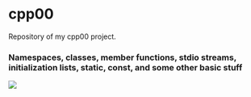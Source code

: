 # cpp00
Repository of my cpp00 project.
### Namespaces, classes, member functions, stdio streams, initialization lists, static, const, and some other basic stuff
![](https://progress-bar.dev/100?title=Score)
